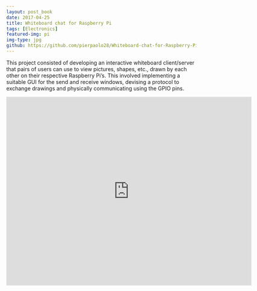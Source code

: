 ```yaml
---
layout: post_book
date: 2017-04-25
title: Whiteboard chat for Raspberry Pi
tags: [Electronics]
featured-img: pi
img-type: jpg
github: https://github.com/pierpaolo28/Whiteboard-chat-for-Raspberry-Pi
---
```


This project consisted of developing an interactive whiteboard
client/server that pairs of users can use to view pictures, shapes,
etc., drawn by each other on their respective Raspberry Pi’s. This
involved implementing a suitable GUI for the send and receive windows,
devising a protocol to exchange drawings and physically communicating
using the GPIO pins.

<div style="text-align: center;">
  <iframe
    class="vidio"
    width="650"
    height="500"
    src="https://www.youtube.com/embed/mRQcKC88PW0?rel=0"
    frameborder="0"
    allowfullscreen
  >
  </iframe>
</div>

